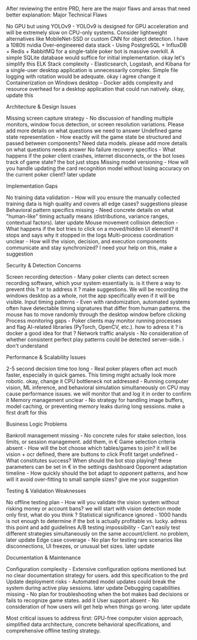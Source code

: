 After reviewing the entire PRD, here are the major flaws and areas that need better explanation:
Major Technical Flaws

No GPU but using YOLOv9 - YOLOv9 is designed for GPU acceleration and will be extremely slow on CPU-only systems. Consider lightweight alternatives like MobileNet-SSD or custom CNN for object detection. I have a 1080ti nvidia
Over-engineered data stack - Using PostgreSQL + InfluxDB + Redis + RabbitMQ for a single-table poker bot is massive overkill. A simple SQLite database would suffice for initial implementation. okay let's simplify this
ELK Stack complexity - Elasticsearch, Logstash, and Kibana for a single-user desktop application is unnecessarily complex. Simple file logging with rotation would be adequate. okay i agree change it
Containerization on Windows desktop - Docker adds complexity and resource overhead for a desktop application that could run natively. okay, update this

Architecture & Design Issues

Missing screen capture strategy - No discussion of handling multiple monitors, window focus detection, or screen resolution variations. Please add more details on what questions we need to answer
Undefined game state representation - How exactly will the game state be structured and passed between components? Need data models. please add more details on what questions needs answer
No failure recovery specifics - What happens if the poker client crashes, internet disconnects, or the bot loses track of game state? the bot just stops
Missing model versioning - How will you handle updating the card recognition model without losing accuracy on the current poker client? later update

Implementation Gaps

No training data validation - How will you ensure the manually collected training data is high quality and covers all edge cases? suggestions please 
Behavioral pattern specifics missing - Need concrete details on what "human-like" timing actually means (distributions, variance ranges, contextual factors). later update
Mouse movement collision detection - What happens if the bot tries to click on a moved/hidden UI element? it stops and says why it stopped in the logs
Multi-process coordination unclear - How will the vision, decision, and execution components communicate and stay synchronized? I need your help on this, make a suggestion

Security & Detection Concerns

Screen recording detection - Many poker clients can detect screen recording software, which your system essentially is. is it there a way to prevent this ? or to address it ? make suggestions. We will be recording the windows desktop as a whole, not the app specifically even if it will be visible.
Input timing patterns - Even with randomization, automated systems often have detectable timing signatures that differ from human patterns. the mouse has to move randomly through the desktop window before clicking 
Process monitoring gaps - Poker clients may monitor running processes and flag AI-related libraries (PyTorch, OpenCV, etc.). how to adress it  ? is docker a good idea for that ?
Network traffic analysis - No consideration of whether consistent perfect play patterns could be detected server-side. i don't understand

Performance & Scalability Issues

2-5 second decision time too long - Real poker players often act much faster, especially in quick games. This timing might actually look more robotic. okay, change it 
CPU bottleneck not addressed - Running computer vision, ML inference, and behavioral simulation simultaneously on CPU may cause performance issues. we will monitor that and log it in order to confirm it
Memory management unclear - No strategy for handling image buffers, model caching, or preventing memory leaks during long sessions. make a first draft for this

Business Logic Problems

Bankroll management missing - No concrete rules for stake selection, loss limits, or session management. add them, in €
Game selection criteria absent - How will the bot choose which tables/games to join? it will be vision + ocr  defined, there are buttons to click
Profit target undefined - What constitutes success? When should the bot stop playing? these parameters can be set in € in the settings dashboard
Opponent adaptation timeline - How quickly should the bot adapt to opponent patterns, and how will it avoid over-fitting to small sample sizes? give me your suggestion

Testing & Validation Weaknesses

No offline testing plan - How will you validate the vision system without risking money or account bans? we will start with vision detection mode only first, what do you think ? 
Statistical significance ignored - 1000 hands is not enough to determine if the bot is actually profitable vs. lucky. adress this point and add guidelines 
A/B testing impossibility - Can't easily test different strategies simultaneously on the same account/client. no problem, later update
Edge case coverage - No plan for testing rare scenarios like disconnections, UI freezes, or unusual bet sizes. later update

Documentation & Maintenance

Configuration complexity - Extensive configuration options mentioned but no clear documentation strategy for users. add this specification to the prd
Update deployment risks - Automated model updates could break the system during active play sessions. later update
Debugging capabilities missing - No plan for troubleshooting when the bot makes bad decisions or fails to recognize game states. add it
User support absent - No consideration of how users will get help when things go wrong. later update 

Most critical issues to address first: GPU-free computer vision approach, simplified data architecture, concrete behavioral specifications, and comprehensive offline testing strategy.